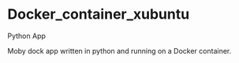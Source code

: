 # Docker_container_xubuntu
Python App


Moby dock app written in python and running on a Docker container.
